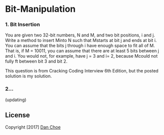 # Bit-Manipulation

### 1. Bit Insertion

You are given two 32-bit numbers, N and M, and two bit positions, i and j.
Write a method to insert Minto N such that Mstarts at bit j and ends at bit i. You can assume that the bits j through i have enough space to fit all of M. That is, if M = 10011, you can assume that there are at least 5 bits between j and i. You would not, for example, have j = 3 and i= 2, because Mcould not fully ft between bit 3 and bit 2.

This question is from Cracking Coding Interview 6th Edition, but the posted solution is my solution.


### 2...

(updating)


## License
Copyright [2017] [Dan Choe](https://github.com/dan-choe)
